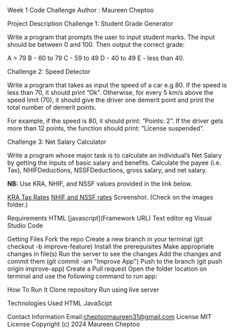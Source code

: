 Week 1 Code Challenge
Author : Maureen Cheptoo

Project Description
 Challenge 1: Student Grade Generator

Write a program that prompts the user to input student marks. The input should be between 0 and 100. Then output the correct grade:

 A > 79
 B - 60 to 79
 C - 59 to 49
 D - 40 to 49
 E - less than 40.

Challenge 2: Speed Detector

Write a program that takes as input the speed of a car e.g 80. If the speed is less than 70, it should print “Ok”. Otherwise, for every 5 km/s above the speed limit (70), it should give the driver one demerit point and print the total number of demerit points.

For example, if the speed is 80, it should print: “Points: 2”. If the driver gets more than 12 points, the function should print: “License suspended”.

Challenge 3: Net Salary Calculator

Write a program whose major task is to calculate an individual’s Net Salary by getting the inputs of basic salary and benefits. Calculate the payee (i.e. Tax), NHIFDeductions, NSSFDeductions, gross salary, and net salary.

**NB:** Use KRA, NHIF, and NSSF values provided in the link below.

 [KRA Tax Rates](https://www.kra.go.ke/en/individual/calculate-tax/calculating-tax/paye)
[NHIF and NSSF rates](https://www.aren.co.ke/payroll/taxrates.htm)
Screenshot.
(Check on the images folder.)

Requirements
HTML
[javascript](Framework URL)
Text editor eg Visual Studio Code


Getting Files
Fork the repo
Create a new branch in your terminal (git checkout -b improve-feature)
Install the prerequisites
Make appropriate changes in file(s)
Run the server to see the changes
Add the changes and commit them (git commit -am "Improve App")
Push to the branch (git push origin improve-app)
Create a Pull request
Open the folder location on terminal and use the following command to run app:

How To Run It
Clone repository
Run using live server

Technologies Used
HTML
JavaScipt

Contact Information
Email:cheptoomaureen31@gmail.com
License
MIT License Copyright (c) 2024 Maureen Cheptoo
